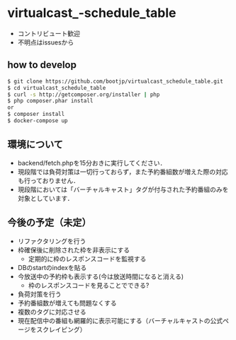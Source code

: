 # virtualcast_-schedule_table

* コントリビュート歓迎
* 不明点はissuesから

## how to develop 

```bash 
$ git clone https://github.com/bootjp/virtualcast_schedule_table.git
$ cd virtualcast_schedule_table
$ curl -s http://getcomposer.org/installer | php
$ php composer.phar install
or
$ composer install
$ docker-compose up 
```

## 環境について
 * backend/fetch.phpを15分おきに実行してください．
 * 現段階では負荷対策は一切行っておらず，また予約番組数が増えた際の対応も行っておりません．
 * 現段階においては「バーチャルキャスト」タグが付与された予約番組のみを対象としています．
 
## 今後の予定（未定） 
 * リファクタリングを行う
 * 枠確保後に削除された枠を非表示にする  
   - 定期的に枠のレスポンスコードを監視する
 * DBのstartのindexを貼る
 * 今放送中の予約枠も表示する(今は放送時間になると消える)
   - 枠のレスポンスコードを見ることでできる?
 * 負荷対策を行う
 * 予約番組数が増えても問題なくする
 * 複数のタグに対応させる
 * 現在配信中の番組も網羅的に表示可能にする（バーチャルキャストの公式ページをスクレイピング）
